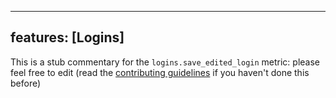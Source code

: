 
---
features: [Logins]
---

This is a stub commentary for the `logins.save_edited_login` metric: please feel free to edit (read the
[contributing guidelines](https://github.com/mozilla/glean-annotations/blob/main/CONTRIBUTING.md)
if you haven't done this before)
